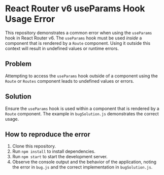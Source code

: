 # React Router v6 useParams Hook Usage Error

This repository demonstrates a common error when using the `useParams` hook in React Router v6.  The `useParams` hook must be used *inside* a component that is rendered by a `Route` component.  Using it outside this context will result in undefined values or runtime errors.

## Problem

Attempting to access the `useParams` hook outside of a component using the `Route` or `Routes` component leads to undefined values or errors.

## Solution

Ensure the `useParams` hook is used within a component that is rendered by a `Route` component.  The example in `bugSolution.js` demonstrates the correct usage.

## How to reproduce the error

1. Clone this repository.
2. Run `npm install` to install dependencies.
3. Run `npm start` to start the development server.
4. Observe the console output and the behavior of the application, noting the error in `bug.js` and the correct implementation in `bugSolution.js`. 